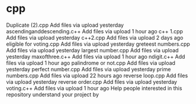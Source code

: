 # cpp
Duplicate (2).cpp
Add files via upload
yesterday
ascendinganddescending.c++
Add files via upload
1 hour ago
c++ 1.cpp
Add files via upload
yesterday
c++2.cpp
Add files via upload
2 days ago
eligible for voting.cpp
Add files via upload
yesterday
greteest numbers.cpp
Add files via upload
yesterday
largest number.cpp
Add files via upload
yesterday
maxofthree.c++
Add files via upload
1 hour ago
ndigit.c++
Add files via upload
1 hour ago
palindrome or not.cpp
Add files via upload
yesterday
perfect number.cpp
Add files via upload
yesterday
prime numbers.cpp
Add files via upload
22 hours ago
reverse loop.cpp
Add files via upload
yesterday
reverse order.cpp
Add files via upload
yesterday
voting.c++
Add files via upload
1 hour ago
Help people interested in this repository understand your project by 
